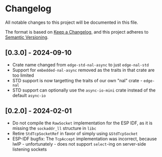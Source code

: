 # Changelog

All notable changes to this project will be documented in this file.

The format is based on [Keep a Changelog](https://keepachangelog.com/en/1.0.0/),
and this project adheres to [Semantic Versioning](https://semver.org/spec/v2.0.0.html).

## [0.3.0] - 2024-09-10
* Crate name changed from `edge-std-nal-async` to just `edge-nal-std`
* Support for `embedded-nal-async` removed as the traits in that crate are too limited
* STD support is now targetting the traits of our own "nal" crate - `edge-nal`
* STD support can optionally use the `async-io-mini` crate instead of the default `async-io`

## [0.2.0] - 2024-02-01
* Do not compile the `RawSocket` implementation for the ESP IDF, as it is missing the `sockaddr_ll` structure in `libc`
* Retire `StdTcpSocketRef` in favor of simply using `&StdTcpSocket`
* ESP-IDF bugfix: The `TcpAccept` implementation was incorrect, because lwIP - unfortunately - does not support `select`-ing on server-side listening sockets
